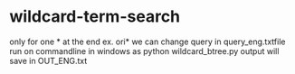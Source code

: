 # wildcard-term-search
only for one * at the end  ex.  ori*
we can change query in query_eng.txtfile
run on commandline in windows as python wildcard_btree.py
output will save in OUT_ENG.txt
